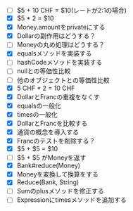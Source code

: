 - [ ] $5 + 10 CHF = $10(レートが2:1の場合)
- [x] $5 * 2 = $10
- [x] Money.amountをprivateにする
- [x] Dollarの副作用はどうする？
- [ ] Moneyの丸め処理はどうする？
- [x] equalsメソッドを実装する
- [ ] hashCodeメソッドを実装する
- [ ] nullとの等価性比較
- [ ] 他のオブジェクトとの等価性比較
- [x] 5 CHF * 2 = 10 CHF
- [x] DollarとFrancの重複をなくす
- [x] equalsの一般化
- [x] timesの一般化
- [x] DollarとFrancを比較する
- [x] 通貨の概念を導入する
- [x] Francのテストを削除する？
- [x] $5 + $5 = $10
- [ ] $5 + $5 がMoneyを返す
- [x] Bank#reduce(Money)
- [x] Moneyを変換して換算をする
- [x] Reduce(Bank, String)
- [ ] Sumのplusメソッドを修正する
- [ ] Expressionにtimesメソッドを追加する
